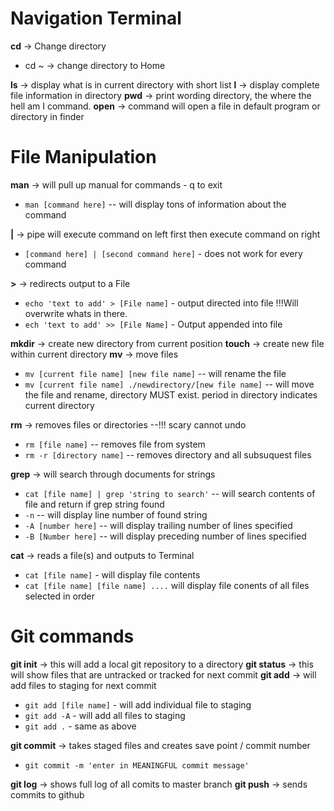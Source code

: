 # Navigation Terminal
**cd** -> Change directory
  - cd ~ -> change directory to Home

**ls** -> display what is in current directory with short list
**l** -> display complete file information in directory
**pwd** -> print wording directory, the where the hell am I command.
**open** -> command will open a file in default program or directory in finder

# File Manipulation
**man** -> will pull up manual for commands - q to exit
- `man [command here]` -- will display tons of information about the command

**|** -> pipe will execute command on left first then execute command on right
- `[command here] | [second command here]` - does not work for every command

**>** -> redirects output to a File
- `echo 'text to add' > [File name]` - output directed into file !!!Will overwrite whats in there.
- `ech 'text to add' >> [File Name]`  - Output appended into file

**mkdir** -> create new directory from current position
**touch** -> create new file within current directory
**mv** -> move files
- `mv [current file name] [new file name]` -- will rename the file
- `mv [current file name] ./newdirectory/[new file name]` -- will move the file and rename, directory MUST exist. period in directory indicates current directory

**rm** -> removes files or directories --!!! scary cannot undo
- `rm [file name]` -- removes file from system
- `rm -r [directory name]` -- removes directory and all subsuquest files

**grep** -> will search through documents for strings
- `cat [file name] | grep 'string to search'` -- will search contents of file and return if grep string found
- `-n` -- will display line number of found string
- `-A [number here]` -- will display trailing number of lines specified
- `-B [Number here]` -- will display preceding number of lines specified

**cat** -> reads a file(s) and outputs to Terminal
- `cat [file name]` - will display file contents
- `cat [file name] [file name] ....` will display file conents of all files selected in order

# Git commands
**git init** -> this will add a local git repository to a directory
**git status** -> this will show files that are untracked or tracked for next commit
**git add** -> will add files to staging for next commit
- `git add [file name]` - will add individual file to staging
- `git add -A` - will add all files to staging
- `git add .` - same as above

**git commit** -> takes staged files and creates save point / commit number
- `git commit -m 'enter in MEANINGFUL commit message'`

**git log** -> shows full log of all comits to master branch
**git push** -> sends commits to github
